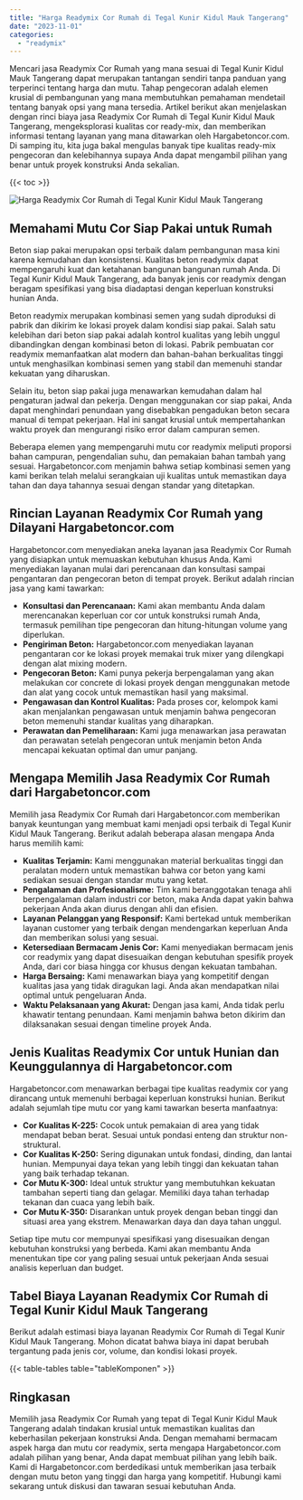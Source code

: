 ```yaml
---
title: "Harga Readymix Cor Rumah di Tegal Kunir Kidul Mauk Tangerang"
date: "2023-11-01"
categories: 
  - "readymix"
---
```



Mencari jasa Readymix Cor Rumah yang mana sesuai di Tegal Kunir Kidul Mauk Tangerang dapat merupakan tantangan sendiri tanpa panduan yang terperinci tentang harga dan mutu. Tahap pengecoran adalah elemen krusial di pembangunan yang mana membutuhkan pemahaman mendetail tentang banyak opsi yang mana tersedia. Artikel berikut akan menjelaskan dengan rinci biaya jasa Readymix Cor Rumah di Tegal Kunir Kidul Mauk Tangerang, mengeksplorasi kualitas cor ready-mix, dan memberikan informasi tentang layanan yang mana ditawarkan oleh Hargabetoncor.com. Di samping itu, kita juga bakal mengulas banyak tipe kualitas ready-mix pengecoran dan kelebihannya supaya Anda dapat mengambil pilihan yang benar untuk proyek konstruksi Anda sekalian.

{{< toc >}}

![Harga Readymix Cor Rumah di Tegal Kunir Kidul Mauk Tangerang](https://hargareadymixid.github.io/hbc/readymix-hbc%20(31).png)

## Memahami Mutu Cor Siap Pakai untuk Rumah

Beton siap pakai merupakan opsi terbaik dalam pembangunan masa kini karena kemudahan dan konsistensi. Kualitas beton readymix dapat mempengaruhi kuat dan ketahanan bangunan bangunan rumah Anda. Di Tegal Kunir Kidul Mauk Tangerang, ada banyak jenis cor readymix dengan beragam spesifikasi yang bisa diadaptasi dengan keperluan konstruksi hunian Anda.

Beton readymix merupakan kombinasi semen yang sudah diproduksi di pabrik dan dikirim ke lokasi proyek dalam kondisi siap pakai. Salah satu kelebihan dari beton siap pakai adalah kontrol kualitas yang lebih unggul dibandingkan dengan kombinasi beton di lokasi. Pabrik pembuatan cor readymix memanfaatkan alat modern dan bahan-bahan berkualitas tinggi untuk menghasilkan kombinasi semen yang stabil dan memenuhi standar kekuatan yang diharuskan.

Selain itu, beton siap pakai juga menawarkan kemudahan dalam hal pengaturan jadwal dan pekerja. Dengan menggunakan cor siap pakai, Anda dapat menghindari penundaan yang disebabkan pengadukan beton secara manual di tempat pekerjaan. Hal ini sangat krusial untuk mempertahankan waktu proyek dan mengurangi risiko error dalam campuran semen.

Beberapa elemen yang mempengaruhi mutu cor readymix meliputi proporsi bahan campuran, pengendalian suhu, dan pemakaian bahan tambah yang sesuai. Hargabetoncor.com menjamin bahwa setiap kombinasi semen yang kami berikan telah melalui serangkaian uji kualitas untuk memastikan daya tahan dan daya tahannya sesuai dengan standar yang ditetapkan.

## Rincian Layanan Readymix Cor Rumah yang Dilayani Hargabetoncor.com

Hargabetoncor.com menyediakan aneka layanan jasa Readymix Cor Rumah yang disiapkan untuk memuaskan kebutuhan khusus Anda. Kami menyediakan layanan mulai dari perencanaan dan konsultasi sampai pengantaran dan pengecoran beton di tempat proyek. Berikut adalah rincian jasa yang kami tawarkan:

- **Konsultasi dan Perencanaan:** Kami akan membantu Anda dalam merencanakan keperluan cor cor untuk konstruksi rumah Anda, termasuk pemilihan tipe pengecoran dan hitung-hitungan volume yang diperlukan.
- **Pengiriman Beton:** Hargabetoncor.com menyediakan layanan pengantaran cor ke lokasi proyek memakai truk mixer yang dilengkapi dengan alat mixing modern.
- **Pengecoran Beton:** Kami punya pekerja berpengalaman yang akan melakukan cor concrete di lokasi proyek dengan menggunakan metode dan alat yang cocok untuk memastikan hasil yang maksimal.
- **Pengawasan dan Kontrol Kualitas:** Pada proses cor, kelompok kami akan menjalankan pengawasan untuk menjamin bahwa pengecoran beton memenuhi standar kualitas yang diharapkan.
- **Perawatan dan Pemeliharaan:** Kami juga menawarkan jasa perawatan dan perawatan setelah pengecoran untuk menjamin beton Anda mencapai kekuatan optimal dan umur panjang.

## Mengapa Memilih Jasa Readymix Cor Rumah dari Hargabetoncor.com

Memilih jasa Readymix Cor Rumah dari Hargabetoncor.com memberikan banyak keuntungan yang membuat kami menjadi opsi terbaik di Tegal Kunir Kidul Mauk Tangerang. Berikut adalah beberapa alasan mengapa Anda harus memilih kami:

- **Kualitas Terjamin:** Kami menggunakan material berkualitas tinggi dan peralatan modern untuk memastikan bahwa cor beton yang kami sediakan sesuai dengan standar mutu yang ketat.
- **Pengalaman dan Profesionalisme:** Tim kami beranggotakan tenaga ahli berpengalaman dalam industri cor beton, maka Anda dapat yakin bahwa pekerjaan Anda akan diurus dengan ahli dan efisien.
- **Layanan Pelanggan yang Responsif:** Kami bertekad untuk memberikan layanan customer yang terbaik dengan mendengarkan keperluan Anda dan memberikan solusi yang sesuai.
- **Ketersediaan Bermacam Jenis Cor:** Kami menyediakan bermacam jenis cor readymix yang dapat disesuaikan dengan kebutuhan spesifik proyek Anda, dari cor biasa hingga cor khusus dengan kekuatan tambahan.
- **Harga Bersaing:** Kami menawarkan biaya yang kompetitif dengan kualitas jasa yang tidak diragukan lagi. Anda akan mendapatkan nilai optimal untuk pengeluaran Anda.
- **Waktu Pelaksanaan yang Akurat:** Dengan jasa kami, Anda tidak perlu khawatir tentang penundaan. Kami menjamin bahwa beton dikirim dan dilaksanakan sesuai dengan timeline proyek Anda.

## Jenis Kualitas Readymix Cor untuk Hunian dan Keunggulannya di Hargabetoncor.com

Hargabetoncor.com menawarkan berbagai tipe kualitas readymix cor yang dirancang untuk memenuhi berbagai keperluan konstruksi hunian. Berikut adalah sejumlah tipe mutu cor yang kami tawarkan beserta manfaatnya:

- **Cor Kualitas K-225:** Cocok untuk pemakaian di area yang tidak mendapat beban berat. Sesuai untuk pondasi enteng dan struktur non-struktural.
- **Cor Kualitas K-250:** Sering digunakan untuk fondasi, dinding, dan lantai hunian. Mempunyai daya tekan yang lebih tinggi dan kekuatan tahan yang baik terhadap tekanan.
- **Cor Mutu K-300:** Ideal untuk struktur yang membutuhkan kekuatan tambahan seperti tiang dan gelagar. Memiliki daya tahan terhadap tekanan dan cuaca yang lebih baik.
- **Cor Mutu K-350:** Disarankan untuk proyek dengan beban tinggi dan situasi area yang ekstrem. Menawarkan daya dan daya tahan unggul.

Setiap tipe mutu cor mempunyai spesifikasi yang disesuaikan dengan kebutuhan konstruksi yang berbeda. Kami akan membantu Anda menentukan tipe cor yang paling sesuai untuk pekerjaan Anda sesuai analisis keperluan dan budget.

## Tabel Biaya Layanan Readymix Cor Rumah di Tegal Kunir Kidul Mauk Tangerang

Berikut adalah estimasi biaya layanan Readymix Cor Rumah di Tegal Kunir Kidul Mauk Tangerang. Mohon dicatat bahwa biaya ini dapat berubah tergantung pada jenis cor, volume, dan kondisi lokasi proyek.

{{< table-tables table="tableKomponen" >}}

## Ringkasan

Memilih jasa Readymix Cor Rumah yang tepat di Tegal Kunir Kidul Mauk Tangerang adalah tindakan krusial untuk memastikan kualitas dan keberhasilan pekerjaan konstruksi Anda. Dengan memahami bermacam aspek harga dan mutu cor readymix, serta mengapa Hargabetoncor.com adalah pilihan yang benar, Anda dapat membuat pilihan yang lebih baik. Kami di Hargabetoncor.com berdedikasi untuk memberikan jasa terbaik dengan mutu beton yang tinggi dan harga yang kompetitif. Hubungi kami sekarang untuk diskusi dan tawaran sesuai kebutuhan Anda.
